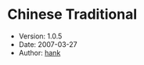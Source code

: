 Chinese Traditional
===================

* Version: 1.0.5
* Date: 2007-03-27
* Author: [hank](http://sourceforge.net/users/hanklu/)
